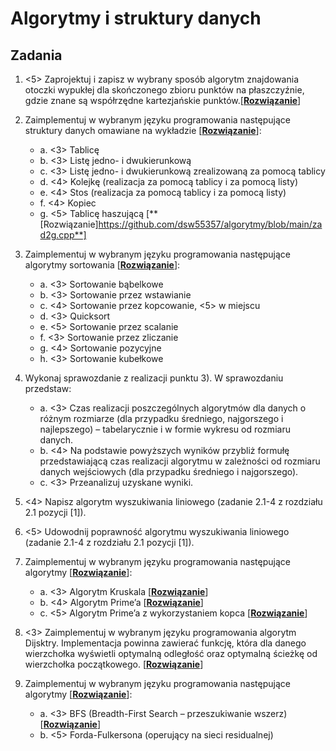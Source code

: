 # Algorytmy i struktury danych

## Zadania

1. <5> Zaprojektuj i zapisz w wybrany sposób algorytm znajdowania otoczki wypukłej dla skończonego zbioru punktów na płaszczyźnie, gdzie znane są współrzędne kartezjańskie punktów.[**[Rozwiązanie](https://github.com/dsw55357/algorytmy/blob/main/zad1.cpp)**]
2. Zaimplementuj w wybranym języku programowania następujące struktury danych omawiane na wykładzie [**[Rozwiązanie](https://github.com/dsw55357/algorytmy/blob/main/zad2.cpp)**]:
   - a. <3> Tablicę
   - b. <3> Listę jedno- i dwukierunkową
   - c. <3> Listę jedno- i dwukierunkową zrealizowaną za pomocą tablicy
   - d. <4> Kolejkę (realizacja za pomocą tablicy i za pomocą listy)
   - e. <4> Stos (realizacja za pomocą tablicy i za pomocą listy)
   - f. <4> Kopiec
   - g. <5> Tablicę haszującą [**[Rozwiązanie]https://github.com/dsw55357/algorytmy/blob/main/zad2g.cpp**]
3. Zaimplementuj w wybranym języku programowania następujące algorytmy sortowania [**[Rozwiązanie](https://github.com/dsw55357/algorytmy/blob/main/zad3.cpp)**]:
   - a. <3> Sortowanie bąbelkowe
   - b. <3> Sortowanie przez wstawianie
   - c. <4> Sortowanie przez kopcowanie, <5> w miejscu
   - d. <3> Quicksort
   - e. <5> Sortowanie przez scalanie
   - f. <3> Sortowanie przez zliczanie
   - g. <4> Sortowanie pozycyjne
   - h. <3> Sortowanie kubełkowe
4. Wykonaj sprawozdanie z realizacji punktu 3). W sprawozdaniu przedstaw:
   - a. <3> Czas realizacji poszczególnych algorytmów dla danych o różnym rozmiarze (dla przypadku średniego, najgorszego i najlepszego) – tabelarycznie i w formie wykresu od rozmiaru danych.
   - b. <4> Na podstawie powyższych wyników przybliż formułę przedstawiającą czas realizacji algorytmu w zależności od rozmiaru danych wejściowych (dla przypadku średniego i najgorszego).
   - c. <3> Przeanalizuj uzyskane wyniki.
5. <4> Napisz algorytm wyszukiwania liniowego (zadanie 2.1-4 z rozdziału 2.1 pozycji [1]).
6. <5> Udowodnij poprawność algorytmu wyszukiwania liniowego (zadanie 2.1-4 z rozdziału 2.1 pozycji [1]).
7. Zaimplementuj w wybranym języku programowania następujące algorytmy [**[Rozwiązanie](https://github.com/dsw55357/algorytmy/tree/main/zad7)**]:
   - a. <3> Algorytm Kruskala [**[Rozwiązanie](https://github.com/dsw55357/algorytmy/blob/main/zad7/zad7a.py)**]
   - b. <4> Algorytm Prime’a [**[Rozwiązanie](https://github.com/dsw55357/algorytmy/blob/main/zad7/zad7b.py)**]
   - c. <5> Algorytm Prime’a z wykorzystaniem kopca [**[Rozwiązanie](https://github.com/dsw55357/algorytmy/blob/main/zad7/zad7c.py)**]
8. <3> Zaimplementuj w wybranym języku programowania algorytm Dijsktry. Implementacja powinna zawierać funkcję, która dla danego wierzchołka wyświetli optymalną odległość oraz optymalną ścieżkę od wierzchołka początkowego.
   [**[Rozwiązanie](https://github.com/dsw55357/algorytmy/blob/main/zad8/zad8.cpp)**]

9. Zaimplementuj w wybranym języku programowania następujące algorytmy [**[Rozwiązanie](https://github.com/dsw55357/algorytmy/tree/main/zad9)**]:
   - a. <3> BFS (Breadth-First Search – przeszukiwanie wszerz) [**[Rozwiązanie](https://github.com/dsw55357/algorytmy/blob/main/zad9/zad9a.cpp)**]
   - b. <5> Forda-Fulkersona (operujący na sieci residualnej)
